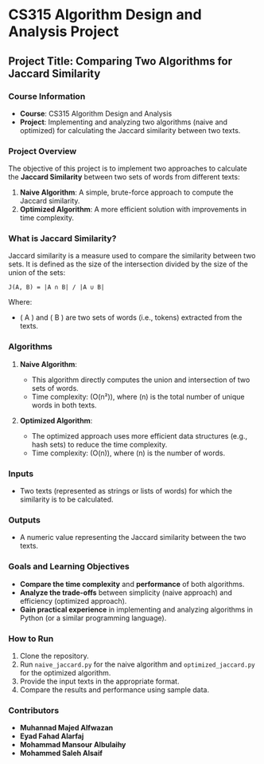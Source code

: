 # CS315 Algorithm Design and Analysis Project

## Project Title: Comparing Two Algorithms for Jaccard Similarity

### Course Information
- **Course**: CS315 Algorithm Design and Analysis
- **Project**: Implementing and analyzing two algorithms (naive and optimized) for calculating the Jaccard similarity between two texts.

### Project Overview
The objective of this project is to implement two approaches to calculate the **Jaccard Similarity** between two sets of words from different texts:
1. **Naive Algorithm**: A simple, brute-force approach to compute the Jaccard similarity.
2. **Optimized Algorithm**: A more efficient solution with improvements in time complexity.

### What is Jaccard Similarity?
Jaccard similarity is a measure used to compare the similarity between two sets. It is defined as the size of the intersection divided by the size of the union of the sets:

`
J(A, B) = |A ∩ B| / |A ∪ B|
`

Where:
- \( A \) and \( B \) are two sets of words (i.e., tokens) extracted from the texts.

### Algorithms
1. **Naive Algorithm**:  
   - This algorithm directly computes the union and intersection of two sets of words.
   - Time complexity: \(O(n²)\), where \(n\) is the total number of unique words in both texts.

2. **Optimized Algorithm**:  
   - The optimized approach uses more efficient data structures (e.g., hash sets) to reduce the time complexity.
   - Time complexity: \(O(n)\), where \(n\) is the number of words.

### Inputs
- Two texts (represented as strings or lists of words) for which the similarity is to be calculated.

### Outputs
- A numeric value representing the Jaccard similarity between the two texts.

### Goals and Learning Objectives
- **Compare the time complexity** and **performance** of both algorithms.
- **Analyze the trade-offs** between simplicity (naive approach) and efficiency (optimized approach).
- **Gain practical experience** in implementing and analyzing algorithms in Python (or a similar programming language).

### How to Run
1. Clone the repository.
2. Run `naive_jaccard.py` for the naive algorithm and `optimized_jaccard.py` for the optimized algorithm.
3. Provide the input texts in the appropriate format.
4. Compare the results and performance using sample data.

### Contributors
- **Muhannad Majed Alfwazan**
- **Eyad Fahad Alarfaj**
- **Mohammad Mansour Albulaihy**
- **Mohammed Saleh Alsaif**